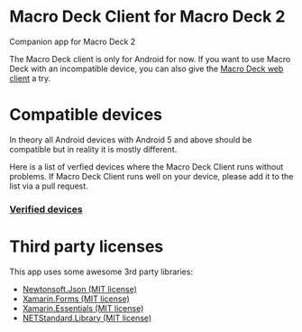 # Macro Deck Client for Macro Deck 2
Companion app for Macro Deck 2

The Macro Deck client is only for Android for now. If you want to use Macro Deck with an incompatible device, you can also give the [Macro Deck web client](http://web.macrodeck.org) a try.

# Compatible devices
In theory all Android devices with Android 5 and above should be compatible but in reality it is mostly different.

Here is a list of verfied devices where the Macro Deck Client runs without problems. If Macro Deck Client runs well on your device, please add it to the list via a pull request.
### [Verified devices](https://github.com/SuchByte/Macro-Deck-Client/blob/master/verified_devices.txt)

# Third party licenses
This app uses some awesome 3rd party libraries:
- [Newtonsoft.Json (MIT license)](https://www.newtonsoft.com/json)
- [Xamarin.Forms (MIT license)](https://dotnet.microsoft.com/apps/xamarin)
- [Xamarin.Essentials (MIT license)](https://github.com/xamarin/Essentials)
- [NETStandard.Library (MIT license)](https://github.com/dotnet/standard)
